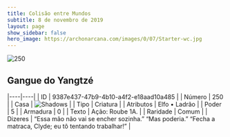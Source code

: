 ```yaml
---
title: Colisão entre Mundos
subtitle: 8 de novembro de 2019
layout: page
show_sidebar: false
hero_image: https://archonarcana.com/images/0/07/Starter-wc.jpg
---
```


![250](https://cdn.keyforgegame.com/media/card_front/pt/452_250_CP5Q496F86GH_pt.png)

## Gangue do Yangtzé

|----|----|
| ID | 9387e437-47b9-4b10-a4f2-e18aad10a485 |
| Número | 250 |
| Casa | ![Shadows](https://archonarcana.com/images/thumb/e/ee/Shadows.png/22px-Shadows.png "Sombras") |
| Tipo | Criatura |
| Atributos | Elfo • Ladrão |
| Poder | 5 |
| Armadura | 0 |
| Texto | Ação: Roube 1A. |
| Raridade | Comum |
| Dizeres | “Essa mão não vai se encher sozinha.” “Mas poderia.”“Fecha a matraca, Clyde; eu tô tentando trabalhar!” |